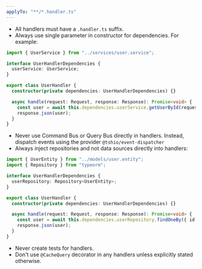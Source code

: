 ```yaml
---
applyTo: "**/*.handler.ts"
---
```


- All handlers must have a `.handler.ts` suffix.
- Always use single parameter in constructor for dependencies. For example:
```typescript
import { UserService } from "../services/user.service";

interface UserHandlerDependencies {
  userService: UserService;
}

export class UserHandler {
  constructor(private dependencies: UserHandlerDependencies) {}

  async handle(request: Request, response: Response): Promise<void> {
    const user = await this.dependencies.userService.getUserById(request.params.id);
    response.json(user);
  }
}
```
- Never use Command Bus or Query Bus directly in handlers. Instead, dispatch events using the provider `@tshio/event-dispatcher`
- Always inject repositories and not data sources directly into handlers:
```typescript
import { UserEntity } from "../models/user.entity";
import { Repository } from "typeorm";

interface UserHandlerDependencies {
  userRepository: Repository<UserEntity>;
}

export class UserHandler {
  constructor(private dependencies: UserHandlerDependencies) {}

  async handle(request: Request, response: Response): Promise<void> {
    const user = await this.dependencies.userRepository.findOneBy({ id: request.params.id });
    response.json(user);
  }
}
```
- Never create tests for handlers.
- Don't use `@CacheQuery` decorator in any handlers unless explicitly stated otherwise.